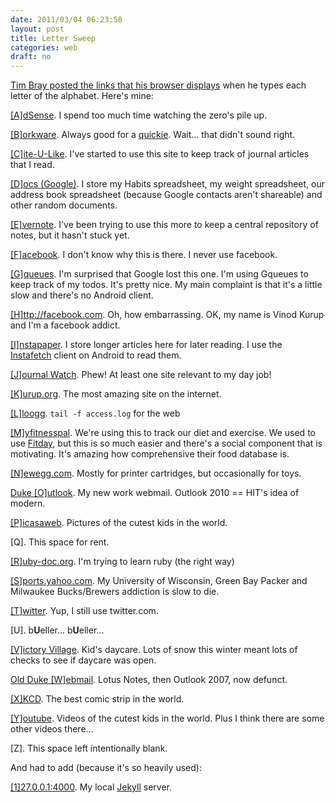 ```yaml
---
date: 2011/03/04 06:23:58
layout: post
title: Letter Sweep
categories: web
draft: no
---
```


[Tim Bray posted the links that his browser
displays](http://www.tbray.org/ongoing/When/201x/2011/03/03/ABC) when
he types each letter of the alphabet. Here's mine:

[\[A\]dSense](http://adsense.com). I spend too much time watching the
zero's pile up.

[\[B\]orkware](http://borkware.com). Always good for a
[quickie](http://borkware.com/quickies/). Wait... that didn't sound right.

[\[C\]ite-U-Like](http://citeulike.com). I've started to use this site
to keep track of journal articles that I read.

[\[D\]ocs (Google)](http://docs.google.com). I store my Habits
spreadsheet, my weight spreadsheet, our address book spreadsheet
(because Google contacts aren't shareable) and other random documents.

[\[E\]vernote](http://evernote.com). I've been trying to use this more
to keep a central repository of notes, but it hasn't stuck yet.

[\[F\]acebook](http://facebook.com). I don't know why this is there. I
never use facebook.

[\[G\]queues](http://gqueues.com). I'm surprised that Google lost this
one. I'm using Gqueues to keep track of my todos. It's pretty nice. My
main complaint is that it's a little slow and there's no Android client.

[\[H\]ttp://facebook.com](http://facebook.com). Oh, how
embarrassing. OK, my name is Vinod Kurup and I'm a facebook addict.

[\[I\]nstapaper](http://instapaper.com). I store longer articles here
for later reading. I use the [Instafetch](http://market.android.com/search?q=instafetch) client on Android to read them.

[\[J\]ournal Watch](http://jwatch.org). Phew! At least one site relevant
to my day job!

[\[K\]urup.org](http://kurup.org). The most amazing site on the internet.

[\[L\]loogg](http://lloogg.com). `tail -f access.log` for the web

[\[M\]yfitnesspal](http://myfitnesspal.com). We're using this to track
our diet and exercise. We used to use [Fitday](http://fitday.com), but this
is so much easier and there's a social component that is
motivating. It's amazing how comprehensive their food database is.

[\[N\]ewegg.com](http://newegg.com). Mostly for printer cartridges, but
occasionally for toys.

[Duke \[O\]utlook](http://owa.dm.duke.edu). My new work webmail. Outlook
2010 == HIT's idea of modern.

[\[P\]icasaweb](http://picasaweb.google.com). Pictures of the cutest
kids in the world.

\[Q\]. This space for rent.

[\[R\]uby-doc.org](http://ruby-doc.org). I'm trying to learn ruby (the
right way)

[\[S\]ports.yahoo.com](http://sports.yahoo.com). My University of
Wisconsin, Green Bay Packer and Milwaukee Bucks/Brewers addiction is
slow to die.

[\[T\]witter](http://twitter.com). Yup, I still use twitter.com.

\[U\]. b**U**eller... b**U**eller...

[\[V\]ictory Village](http://victoryvillage.org). Kid's daycare. Lots
of snow this winter meant lots of checks to see if daycare was open.

[Old Duke \[W\]ebmail](http://webmail.duhs.duke.edu/owa). Lotus Notes,
then Outlook 2007, now defunct.

[\[X\]KCD](http://xkcd.com/). The best comic strip in the world.

[\[Y\]outube](http://youtube.com). Videos of the cutest kids in the
world. Plus I think there are some other videos there...

\[Z\]. This space left intentionally blank.

And had to add (because it's so heavily used):

[\[1\]27.0.0.1:4000](http://127.0.0.1:4000). My local [Jekyll](https://github.com/mojombo/jekyll) server.


